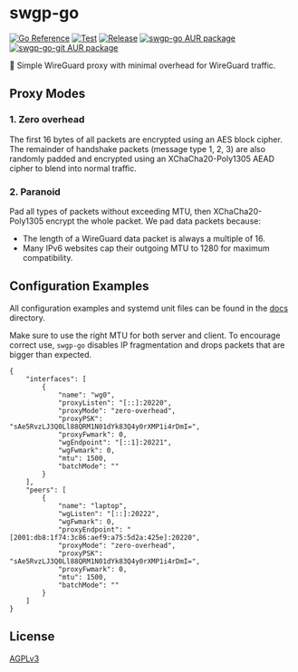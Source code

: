 # swgp-go

[![Go Reference](https://pkg.go.dev/badge/github.com/database64128/swgp-go.svg)](https://pkg.go.dev/github.com/database64128/swgp-go)
[![Test](https://github.com/database64128/swgp-go/actions/workflows/test.yml/badge.svg)](https://github.com/database64128/swgp-go/actions/workflows/test.yml)
[![Release](https://github.com/database64128/swgp-go/actions/workflows/release.yml/badge.svg)](https://github.com/database64128/swgp-go/actions/workflows/release.yml)
[![swgp-go AUR package](https://img.shields.io/aur/version/swgp-go?label=swgp-go)](https://aur.archlinux.org/packages/swgp-go)
[![swgp-go-git AUR package](https://img.shields.io/aur/version/swgp-go-git?label=swgp-go-git)](https://aur.archlinux.org/packages/swgp-go-git)

🐉 Simple WireGuard proxy with minimal overhead for WireGuard traffic.

## Proxy Modes

### 1. Zero overhead

The first 16 bytes of all packets are encrypted using an AES block cipher. The remainder of handshake packets (message type 1, 2, 3) are also randomly padded and encrypted using an XChaCha20-Poly1305 AEAD cipher to blend into normal traffic.

### 2. Paranoid

Pad all types of packets without exceeding MTU, then XChaCha20-Poly1305 encrypt the whole packet. We pad data packets because:

- The length of a WireGuard data packet is always a multiple of 16.
- Many IPv6 websites cap their outgoing MTU to 1280 for maximum compatibility.

## Configuration Examples

All configuration examples and systemd unit files can be found in the [docs](docs) directory.

Make sure to use the right MTU for both server and client. To encourage correct use, `swgp-go` disables IP fragmentation and drops packets that are bigger than expected.

```jsonc
{
    "interfaces": [
        {
            "name": "wg0",
            "proxyListen": "[::]:20220",
            "proxyMode": "zero-overhead",
            "proxyPSK": "sAe5RvzLJ3Q0Ll88QRM1N01dYk83Q4y0rXMP1i4rDmI=",
            "proxyFwmark": 0,
            "wgEndpoint": "[::1]:20221",
            "wgFwmark": 0,
            "mtu": 1500,
            "batchMode": ""
        }
    ],
    "peers": [
        {
            "name": "laptop",
            "wgListen": "[::]:20222",
            "wgFwmark": 0,
            "proxyEndpoint": "[2001:db8:1f74:3c86:aef9:a75:5d2a:425e]:20220",
            "proxyMode": "zero-overhead",
            "proxyPSK": "sAe5RvzLJ3Q0Ll88QRM1N01dYk83Q4y0rXMP1i4rDmI=",
            "proxyFwmark": 0,
            "mtu": 1500,
            "batchMode": ""
        }
    ]
}
```

## License

[AGPLv3](LICENSE)
